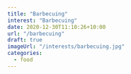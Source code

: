 ```yaml
---
title: "Barbecuing"
interest: "Barbecuing"
date: 2020-12-30T11:10:26+10:00
url: "/barbecuing"
draft: true
imageUrl: "/interests/barbecuing.jpg"
categories:
  - food
---
```

